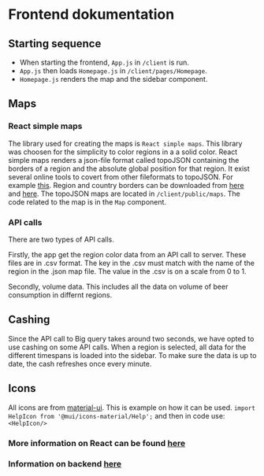 # Frontend dokumentation

## Starting sequence

- When starting the frontend, `App.js` in `/client`  is run. 
- `App.js` then loads `Homepage.js` in `/client/pages/Homepage`. 
- `Homepage.js` renders the map and the sidebar component. 

## Maps
### React simple maps
The library used for creating the maps is `React simple maps`. This library was choosen for the simplicity to color regions in a a solid color. React simple maps renders a json-file format called topoJSON containing the borders of a region and the absolute global position for that region. It exist several online tools to covert from other fileformats to topoJSON. For example [this](https://mapshaper.org/). Region and country borders can be downloaded from [here](https://github.com/deldersveld/topojson) and [here](http://www.diva-gis.org/gdata). The topoJSON maps are located in `/client/public/maps`. The code related to the map is in the `Map` component. 

### API calls
There are two types of API calls.

Firstly, the app get the region color data from an API call to server. These files are in .csv format. The key in the .csv must match with the name of the region in the .json map file. The value in the .csv is on a scale from 0 to 1.

Secondly, volume data. This includes all the data on volume of beer consumption in differnt regions.


## Cashing
Since the API call to Big query takes around two seconds, we have opted to use cashing on some API calls. When a region is selected, all data for the different timespans is loaded into the sidebar. To make sure the data is up to date, the cash refreshes once every minute.


## Icons
All icons are from [material-ui](https://mui.com/material-ui/material-icons/). This is example on how it can be used.
```import HelpIcon from '@mui/icons-material/Help';```
and then in code use:
```<HelpIcon/>```

### More information on React can be found [here](../client/README.md)
### Information on backend [here](./backend.md)
